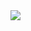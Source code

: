
<img class="image-readme" src="https://i.imgur.com/PEeRK8b.png?2">
<style>
    .image-readme {
         justify-content: center;
    }
</style>


